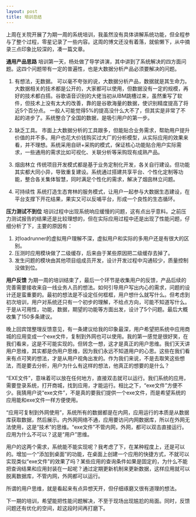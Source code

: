 ```yaml
---
layout: post
title: 培训总结
---
```

上周在关院开展了为期一周的系统培训，我虽然没有具体讲解系统功能，但全程参与了整个过程，零星记录了一些内容。这周的博文还没有着落，就偷懒下，从中摘录三点印象比较深的，凑一篇文章。

**通用产品思路**
培训第一天，杨处做了导学讲演，其中讲到了系统解决的四方面问题。这四个问题带有一定的普遍性，也是大数据分析产品必须要解决的问题。

1. 有想法，无数据。
可以毫不夸张的说，大数据分析产品，数据就是其生命力。大数据相关的技术都是公开的，大家都可以使用，但数据没有一定的规模，再好的技术都白搭。谷歌语音识别的大佬当初从IBM跳槽过来，虽然重写了软件，但技术上没有太大的改善，靠的是谷歌海量的数据，使识别精度提高了将近5个百分点。 一般人可能觉得5%的提高没什么大不了，但其实是非常了不起的进步了。系统整合了全国的数据，是吸引用户的第一步。

2. 缺乏工具。
市面上大数据分析的工具跟多，但能贴合业务需求，帮助用户提升价值的并不多。用户也花大价钱购买过大厂的分析模型，从实际应用的效果来看，并不理想。系统采用自研+采购的模式，保证核心功能贴合用户实际需求，一些通用的需求比如可视化、关联分析等采购现有成熟产品。

3. 烟囱林立
传统项目开发模式都是基于业务定制化开发，各关自行建设。但功能其实都大同小异，导致重复建设。系统通过搭建共享平台、个性化定制等功能，整合各关集体智慧，同时满足个性化的需求，解决了烟囱林立问题。

4. 可持续性
系统打造生态育林的服务模式，让用户一起参与大数据生态建设，在平台支撑下开花结果，果实又可以反哺平台，形成一个良性的生态循环。

**压力测试不到位**
培训过程中出现系统响应缓慢的问题，这有点出乎意料。之前压力测试报告的结果还是比较理想的，但在实际应用过程中还是出现了性能问题，仔细分析了下，主要的原因有：
1. 对loadrunner的虚拟用户理解不深，虚拟用户和实际的多用户还是有很大的区别。
2. 压测时应用模块做了二级缓存，后来由于某些原因把二级缓存去掉了。
3. 发生问题的模块由其他项目组成员开发，设计开发过程中沟通较少，质量控制没做到位。

**用户反馈**
为期一周的培训结束了，最后一个环节是收集用户的反馈，产品后续的完善需要接收来自一线业务人员的想法。如何引导用户写出内心的需求，问题的设计还是蛮重要的。最初的想法是不设定任何框框，用户想什么就写什么。但考虑到初次培训，用户对系统还只有一个初步的理解，不给点方向，可能不知道写什么。于是从可用性，功能，数据，期望的功能等方面出发，设计了5个问题。最后大概收集了150多条建议。

晚上回宾馆整理反馈意见，有一条建议给我的印象最深，用户希望把系统中应用商城的应用变成一个exe文件，复制到外网也可以使用。我的第一感觉是很好笑，在我们看来，这是不可能实现的。但转念一想，这才是真正的用户思维。我们天天讲用户思维，其实都是伪用户思维，因为我们永远不知道用户的心思。这些在我们看来有点可笑的想法，才是从用户视角出发的。作为我们来说，不是去取笑这些想法，而是要去分析，用户为什么有这样的想法，他真正的想要的是什么？

“EXE文件”，意味着可以放在任何地方，直接双击就可以运行。我们系统的应用，需要登录系统，打开商城，找到应用，才能运行。相比之下，“exe文件”方便不少。我猜用户说“exe文件”，不是真的要我们提供一个exe文件，而是希望系统的应用能和exe文件一样方便使用。

“应用可复制到外网使用”，系统所有的数据都是在内网，应用运行的本质是从数据库获取数据，然后展示。内外网网络不通，应用要访问内网数据库，所以在外网无法使用，这是“技术”的思维。“exe文件”不管内网，外网，都可以双击直接运行。应用为什么不可以？这是“用户”思维。

用户的这两个需求，系统能不能实现呢？我考虑了下，在某种程度上，还是可以的。增加一个“添加到桌面”的功能，在桌面上创建一个应用的快捷方式，不就可以实现类似“exe文件”的效果了吗？某些应用的查询条件如果是固定的，为什么不能把查询结果和应用封装在一起呢？通过定期更新机制来更新数据，这样应用就可以脱离数据库，不管内网，外网都可以运行。

所谓的用户思维，就是看起来有点异想天开，但仔细琢磨又很有道理的想法。

下一期的培训，希望能把性能问题解决，不至于现场出现尴尬的局面。同时，反馈问题还有优化的空间，趁这段时间再打磨下。
